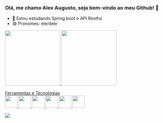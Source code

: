### Olá, me chamo Alex Augusto, seja bem-vindo ao meu Github! 👋
- 🌱 Estou estudando Spring boot e API Restful
- 😄 Pronomes: ele/dele
<!--
**AlexAugusto0/AlexAugusto0** is a ✨ _special_ ✨ repository because its `README.md` (this file) appears on your GitHub profile.

Here are some ideas to get you started:

- 🔭 I’m currently working on ...
- 🌱 I’m currently learning ...
- 👯 I’m looking to collaborate on ...
- 🤔 I’m looking for help with ...
- 💬 Ask me about ...
- 📫 How to reach me: ...
- 😄 Pronouns: ...
- ⚡ Fun fact: ...
-->
<div>
<a href="https://github.com/AlexAugusto0">
<img loading="lazy" height="180em" src="https://github-readme-stats.vercel.app/api/top-langs/?username=AlexAugusto0&layout=compact&langs_count=7&theme=dracula"/>
<img loading="lazy" height="180em" src="https://github-readme-stats.vercel.app/api?username=AlexAugusto0&show_icons=true&theme=dracula&include_all_commits=true&count_private=true"/>
</div>
  
Ferramentas e Tecnologias <br/>
<img loading = "lazzy" src = "https://cdn.jsdelivr.net/gh/devicons/devicon/icons/java/java-original-wordmark.svg" width="40" height="40" />
<img loading = "lazzy" src = "https://cdn.jsdelivr.net/gh/devicons/devicon/icons/javascript/javascript-original.svg" width="40" height="40" />
<img loading = "lazzy" src = "https://cdn.jsdelivr.net/gh/devicons/devicon/icons/c/c-plain.svg" width="40" height="40" />
<img loading = "lazzy" src = "https://cdn.jsdelivr.net/gh/devicons/devicon/icons/html5/html5-plain-wordmark.svg" width="40" height="40" />
<img loading = "lazzy" src = "https://cdn.jsdelivr.net/gh/devicons/devicon/icons/css3/css3-plain-wordmark.svg" width="40" height="40" />
<img loading = "lazzy" src = "https://cdn.jsdelivr.net/gh/devicons/devicon/icons/spring/spring-original-wordmark.svg" width="40" height="40" />


<a href="https://www.linkedin.com/in/alex-augusto-436b3a1a3/" target="_blank"><img loading="lazy" src="https://img.shields.io/badge/-LinkedIn-%230077B5?style=for-the-badge&logo=linkedin&logoColor=white" target="_blank"></a>
